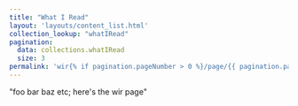 ```yaml
---
title: "What I Read"
layout: 'layouts/content_list.html'
collection_lookup: "whatIRead"
pagination:
  data: collections.whatIRead
  size: 3
permalink: 'wir{% if pagination.pageNumber > 0 %}/page/{{ pagination.pageNumber }}{% endif %}/'
---
```


"foo bar baz etc; here's the wir page"